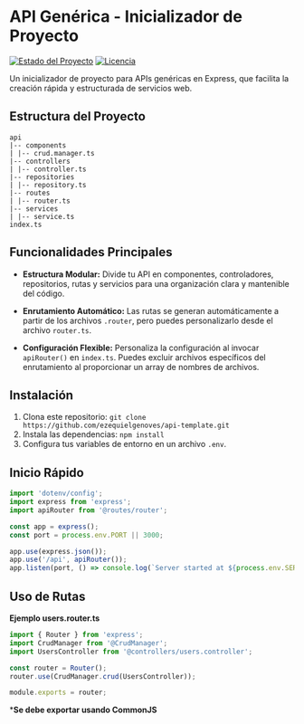 # API Genérica - Inicializador de Proyecto

[![Estado del Proyecto](https://img.shields.io/badge/Estado-En%20Desarrollo-yellow)](https://github.com/ezequielgenoves/api-template)
[![Licencia](https://img.shields.io/badge/Licencia-MIT-blue.svg)](https://opensource.org/licenses/MIT)

Un inicializador de proyecto para APIs genéricas en Express, que facilita la creación rápida y estructurada de servicios web.

## Estructura del Proyecto
```
api
|-- components
| |-- crud.manager.ts
|-- controllers
| |-- controller.ts
|-- repositories
| |-- repository.ts
|-- routes
| |-- router.ts
|-- services
| |-- service.ts
index.ts
```
## Funcionalidades Principales

- **Estructura Modular:** Divide tu API en componentes, controladores, repositorios, rutas y servicios para una organización clara y mantenible del código.

- **Enrutamiento Automático:** Las rutas se generan automáticamente a partir de los archivos `.router`, pero puedes personalizarlo desde el archivo `router.ts`.

- **Configuración Flexible:** Personaliza la configuración al invocar `apiRouter()` en `index.ts`. Puedes excluir archivos específicos del enrutamiento al proporcionar un array de nombres de archivos.

## Instalación

1. Clona este repositorio: `git clone https://github.com/ezequielgenoves/api-template.git`
2. Instala las dependencias: `npm install`
3. Configura tus variables de entorno en un archivo `.env`.

## Inicio Rápido

```typescript
import 'dotenv/config';
import express from 'express';
import apiRouter from '@routes/router';

const app = express();
const port = process.env.PORT || 3000;

app.use(express.json());
app.use('/api', apiRouter());
app.listen(port, () => console.log(`Server started at ${process.env.SERVER_URL}!`));
```

## Uso de Rutas
**Ejemplo users.router.ts**
```typescript
import { Router } from 'express';
import CrudManager from '@CrudManager';
import UsersController from '@controllers/users.controller';

const router = Router();
router.use(CrudManager.crud(UsersController));

module.exports = router;
```
***Se debe exportar usando CommonJS**
